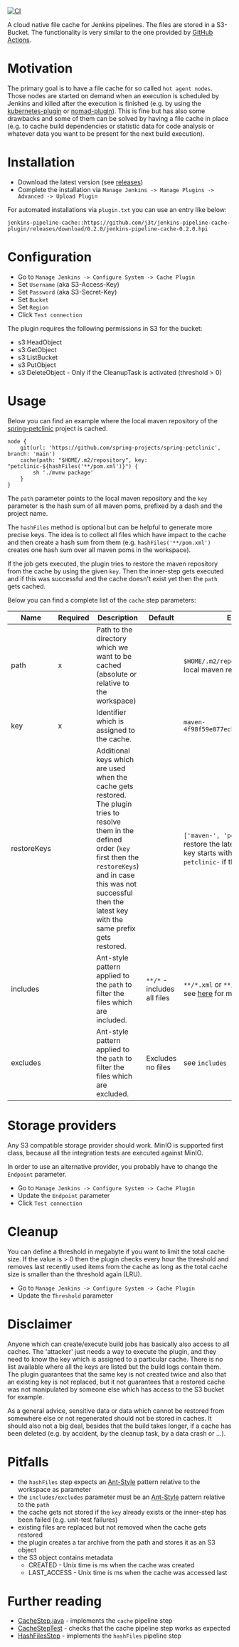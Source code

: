 [![CI](https://github.com/j3t/jenkins-pipeline-cache-plugin/actions/workflows/ci.yml/badge.svg)](https://github.com/j3t/jenkins-pipeline-cache-plugin/actions/workflows/ci.yml)

A cloud native file cache for Jenkins pipelines. The files are stored in a S3-Bucket. The functionality is very similar to the one provided by [GitHub Actions](https://docs.github.com/en/actions/advanced-guides/caching-dependencies-to-speed-up-workflows).

# Motivation
The primary goal is to have a file cache for so called `hot agent nodes`. Those nodes are started on demand when an execution is scheduled by Jenkins and killed after the execution is finished (e.g. by using the [kubernetes-plugin](https://github.com/jenkinsci/kubernetes-plugin) or [nomad-plugin](https://github.com/jenkinsci/nomad-plugin)). This is fine but has also some drawbacks and some of them can be solved by having a file cache in place (e.g. to cache build dependencies or statistic data for code analysis or whatever data you want to be present for the next build execution).

# Installation
* Download the latest version (see [releases](https://github.com/j3t/jenkins-pipeline-cache-plugin/releases))
* Complete the installation via `Manage Jenkins -> Manage Plugins -> Advanced -> Upload Plugin`

For automated installations via `plugin.txt` you can use an entry like below:
```
jenkins-pipeline-cache::https://github.com/j3t/jenkins-pipeline-cache-plugin/releases/download/0.2.0/jenkins-pipeline-cache-0.2.0.hpi
```

# Configuration
* Go to `Manage Jenkins -> Configure System -> Cache Plugin`
* Set `Username` (aka S3-Access-Key)
* Set `Password` (aka S3-Secret-Key)
* Set `Bucket`
* Set `Region`
* Click `Test connection`

The plugin requires the following permissions in S3 for the bucket:
* s3:HeadObject
* s3:GetObject
* s3:ListBucket
* s3:PutObject
* s3:DeleteObject - Only if the CleanupTask is activated (threshold > 0)

# Usage
Below you can find an example where the local maven repository of the [spring-petclinic](https://github.com/spring-projects/spring-petclinic) project is cached.
```
node {
    git(url: 'https://github.com/spring-projects/spring-petclinic', branch: 'main')
    cache(path: "$HOME/.m2/repository", key: "petclinic-${hashFiles('**/pom.xml')}") {
        sh './mvnw package'
    }
}
```
The `path` parameter points to the local maven repository and the `key` parameter is the hash sum of all maven poms, prefixed by a dash and the project name.

The `hashFiles` method is optional but can be helpful to generate more precise keys. The idea is to collect all files which have impact to the cache and then create a hash sum from them (e.g. `hashFiles('**/pom.xml')` creates one hash sum over all maven poms in the workspace).

If the job gets executed, the plugin tries to restore the maven repository from the cache by using the given `key`. Then the inner-step gets executed and if this was successful and the cache doesn't exist yet then the `path` gets cached.

Below you can find a complete list of the `cache` step parameters:

| Name        | Required | Description                                                                                                                                                                                                                                         | Default                     | Example                                                                                                                          |
|-------------|----------|-----------------------------------------------------------------------------------------------------------------------------------------------------------------------------------------------------------------------------------------------------|-----------------------------|----------------------------------------------------------------------------------------------------------------------------------|
| path        | x        | Path to the directory which we want to be cached (absolute or relative to the workspace)                                                                                                                                                            |                             | `$HOME/.m2/repository` - cache the local maven repository                                                                        |
| key         | x        | Identifier which is assigned to the cache.                                                                                                                                                                                                          |                             | `maven-4f98f59e877ecb84ff75ef0fab45bac5`                                                                                         |
| restoreKeys |          | Additional keys which are used when the cache gets restored. The plugin tries to resolve them in the defined order (`key` first then the `restoreKeys`) and in case this was not successful then the latest key with the same prefix gets restored. |                             | `['maven-', 'petclinic-']` - restore the latest cache where the key starts with `maven-` or `petclinic-` if the `key` not exists |
| includes    |          | Ant-style pattern applied to the `path` to filter the files which are included.                                                                                                                                                                     | `**/*` - includes all files | `**/*.xml` or `**/*.xml,**/*.html` see [here](https://ant.apache.org/manual/dirtasks.html) for more details                      |
| excludes    |          | Ant-style pattern applied to the `path` to filter the files which are excluded.                                                                                                                                                                     | Excludes no files           | see `includes`                                                                                                                   |

# Storage providers
Any S3 compatible storage provider should work. MinIO is supported first class, because all the integration tests are executed against MinIO.

In order to use an alternative provider, you probably have to change the `Endpoint` parameter.
* Go to `Manage Jenkins -> Configure System -> Cache Plugin`
* Update the `Endpoint` parameter
* Click `Test connection`

# Cleanup
You can define a threshold in megabyte if you want to limit the total cache size. If the value is > 0 then the plugin checks every hour the threshold and removes last recently used items from the cache as long as the total cache size is smaller than the threshold again (LRU).
* Go to `Manage Jenkins -> Configure System -> Cache Plugin`
* Update the `Threshold` parameter

# Disclaimer
Anyone which can create/execute build jobs has basically also access to all caches. The 'attacker' just needs a way to execute the plugin, and they need to know the key which is assigned to a particular cache. There is no list available where all the keys are listed but the build logs contain them. The plugin guarantees that the same key is not created twice and also that an existing key is not replaced, but it not guarantees that a restored cache was not manipulated by someone else which has access to the S3 bucket for example.

As a general advice, sensitive data or data which cannot be restored from somewhere else or not regenerated should not be stored in caches. It should also not a big deal, besides that the build takes longer, if a cache has been deleted (e.g. by accident, by the cleanup task, by a data crash or ...).

# Pitfalls
* the `hashFiles` step expects an [Ant-Style](https://ant.apache.org/manual/dirtasks.html) pattern relative to the workspace as parameter
* the `includes/excludes` parameter must be an [Ant-Style](https://ant.apache.org/manual/dirtasks.html) pattern relative to the `path`
* the cache gets not stored if the `key` already exists or the inner-step has been failed (e.g. unit-test failures)
* existing files are replaced but not removed when the cache gets restored
* the plugin creates a tar archive from the path and stores it as an S3 object
* the S3 object contains metadata
  * CREATED - Unix time is ms when the cache was created
  * LAST_ACCESS - Unix time is ms when the cache was accessed last

# Further reading
* [CacheStep.java](./src/main/java/io/jenkins/plugins/pipeline/cache/CacheStep.java) - implements the `cache` pipeline step
* [CacheStepTest](./src/test/java/io/jenkins/plugins/pipeline/cache/CacheStepTest.java) - checks that the cache pipeline step works as expected
* [HashFilesStep](./src/main/java/io/jenkins/plugins/pipeline/cache/HashFilesStep.java) - implements the `hashFiles` pipeline step
